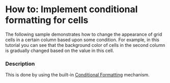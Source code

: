 # How to: Implement conditional formatting for cells


<p>The following sample demonstrates how to change the appearance of grid cells in a certain column based upon some condition. For example, in this tutorial you can see that the background color of cells in the second column is gradually changed based on the value in this cell.</p>


<h3>Description</h3>

This is done by using the built-in <a href="https://documentation.devexpress.com/#WPF/CustomDocument17130">Conditional Formatting</a>&nbsp;mechanism.

<br/>


